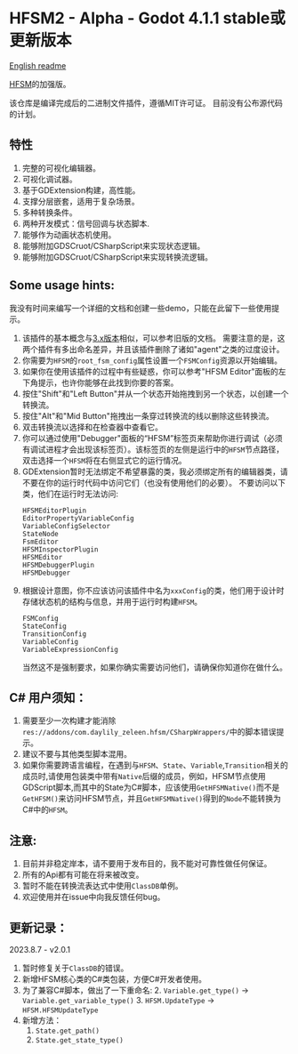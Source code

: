 # HFSM2 - Alpha - Godot 4.1.1 stable或更新版本

[English readme](README.md)

[HFSM](https://github.com/Daylily-Zeleen/HierarchicalFiniteStateMachine)的加强版。

该仓库是编译完成后的二进制文件插件，遵循MIT许可证。
目前没有公布源代码的计划。

## 特性
1. 完整的可视化编辑器。
2. 可视化调试器。
3. 基于GDExtension构建，高性能。
4. 支撑分层嵌套，适用于复杂场景。
5. 多种转换条件。
6. 两种开发模式：信号回调与状态脚本.
8. 能够作为动画状态机使用。
7. 能够附加GDSCruot/CSharpScript来实现状态逻辑。
8. 能够附加GDSCruot/CSharpScript来实现转换流逻辑。

## Some usage hints:
我没有时间来编写一个详细的文档和创建一些demo，只能在此留下一些使用提示。
1. 该插件的基本概念与[3.x版本](https://github.com/Daylily-Zeleen/HierarchicalFiniteStateMachine)相似，可以参考旧版的文档。
    需要注意的是，这两个插件有多出命名差异，并且该插件删除了诸如"agent"之类的过度设计。
2. 你需要为`HFSM`的`root_fsm_config`属性设置一个`FSMConfig`资源以开始编辑。
3. 如果你在使用该插件的过程中有些疑惑，你可以参考"HFSM Editor"面板的左下角提示，也许你能够在此找到你要的答案。
4. 按住"Shift"和"Left Button"并从一个状态开始拖拽到另一个状态，以创建一个转换流。
5. 按住"Alt"和"Mid Button"拖拽出一条穿过转换流的线以删除这些转换流。
6. 双击转换流以选择和在检查器中查看它。
7. 你可以通过使用"Debugger"面板的“HFSM”标签页来帮助你进行调试（必须有调试进程才会出现该标签页）。该标签页的左侧是运行中的`HFSM`节点路径，双击选择一个`HFSM`将在右侧显式它的运行情况。
8. GDExtension暂时无法绑定不希望暴露的类，我必须绑定所有的编辑器类，请不要在你的运行时代码中访问它们（也没有使用他们的必要）。
    不要访问以下类，他们在运行时无法访问:
    ```
    HFSMEditorPlugin
    EditorPropertyVariableConfig
    VariableConfigSelector
    StateNode
    FsmEditor
    HFSMInspectorPlugin
    HFSMEditor
    HFSMDebuggerPlugin
    HFSMDebugger
    ```
9. 根据设计意图，你不应该访问该插件中名为`xxxConfig`的类，他们用于设计时存储状态机的结构与信息，并用于运行时构建`HFSM`。
    ```
    FSMConfig
	StateConfig
	TransitionConfig
	VariableConfig
	VariableExpressionConfig
    ```
    当然这不是强制要求，如果你确实需要访问他们，请确保你知道你在做什么。


## C# 用户须知：
1. 需要至少一次构建才能消除`res://addons/com.daylily_zeleen.hfsm/CSharpWrappers/`中的脚本错误提示。
2. 建议不要与其他类型脚本混用。
3. 如果你需要跨语言编程，在遇到与`HFSM`、`State`、`Variable`,`Transition`相关的成员时,请使用包装类中带有`Native`后缀的成员，例如，HFSM节点使用GDScript脚本,而其中的State为C#脚本，应该使用`GetHFSMNative()`而不是`GetHFSM()`来访问HFSM节点，并且`GetHFSMNative()`得到的`Node`不能转换为C#中的`HFSM`。

## 注意:
1. 目前并非稳定岸本，请不要用于发布目的，我不能对可靠性做任何保证。
2. 所有的Api都有可能在将来被改变。
3. 暂时不能在转换流表达式中使用`ClassDB`单例。
4. 欢迎使用并在issue中向我反馈任何bug。


## 更新记录：
2023.8.7 - v2.0.1
1. 暂时修复关于`ClassDB`的错误。
2. 新增HFSM核心类的C#类包装，方便C#开发者使用。
3. 为了兼容C#脚本，做出了一下重命名:
   2. `Variable.get_type()` -> `Variable.get_variable_type()`
   3. `HFSM.UpdateType` -> `HFSM.HFSMUpdateType`
4. 新增方法：
   1. `State.get_path()`
   2. `State.get_state_type()`
